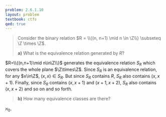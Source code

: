 ```yaml
---
problem: 2.6.1.10 
layout: problem
textbook: ctfs
qed: true
---
```


> Consider the binary relation $R = \\{(n, n+1) \mid n \in \Z\\} \subseteq \Z
> \times \Z$.
> 
> **a)** What is the equivalence relation generated by $R$?

$R=\\{(n,n+1)\mid n\in\Z\\}$ generates the equivalence relation $S_R$ which 
covers the whole plane $\Z\times\Z$. Since $S_R$ is an equivalence relation, for
any $x\in\Z$, $(x,x)\in S_R$. But since $S_R$ contains $R$, $S_R$ also contains
$(x, x+1)$. Finally, since $S_R$ contains $(x, x+1)$ and $(x+1, x+2)$, $S_R$
also contains $(x, x+2)$ and so on and so forth.
 
> **b)** How many equivalence classes are there?

$\aleph_0$.

